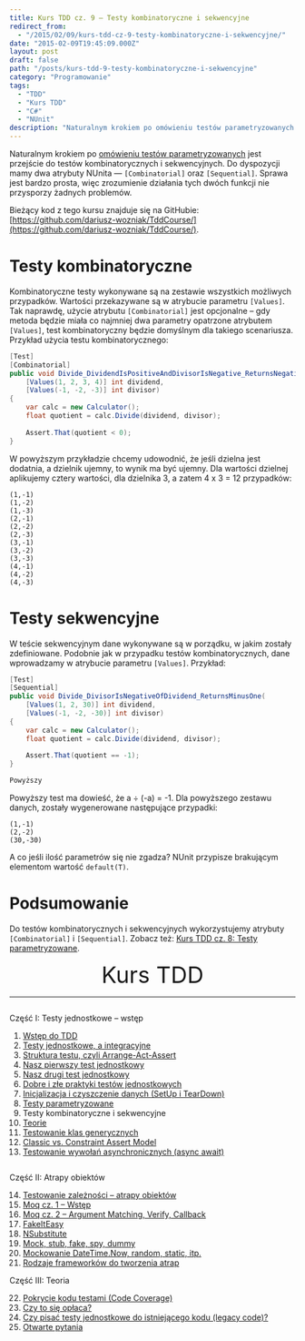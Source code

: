```yaml
---
title: Kurs TDD cz. 9 — Testy kombinatoryczne i sekwencyjne
redirect_from: 
  - "/2015/02/09/kurs-tdd-cz-9-testy-kombinatoryczne-i-sekwencyjne/"
date: "2015-02-09T19:45:09.000Z"
layout: post
draft: false
path: "/posts/kurs-tdd-9-testy-kombinatoryczne-i-sekwencyjne"
category: "Programowanie"
tags:
  - "TDD"
  - "Kurs TDD"
  - "C#"
  - "NUnit"
description: "Naturalnym krokiem po omówieniu testów parametryzowanych jest przejście do testów kombinatorycznych i sekwencyjnych. Do dyspozycji mamy dwa atrybuty NUnita — [Combinatorial] oraz [Sequential]."
---
```


Naturalnym krokiem po [omówieniu testów parametryzowanych](/posts/kurs-tdd-8-testy-parametryzowane "Kurs TDD cz. 8: Testy parametryzowane") jest przejście do testów kombinatorycznych i sekwencyjnych. Do dyspozycji mamy dwa atrybuty NUnita — `[Combinatorial]` oraz `[Sequential]`. Sprawa jest bardzo prosta, więc zrozumienie działania tych dwóch funkcji nie przysporzy żadnych problemów.

Bieżący kod z tego kursu znajduje się na GitHubie: [https://github.com/dariusz-wozniak/TddCourse/](https://github.com/dariusz-wozniak/TddCourse/).

# Testy kombinatoryczne

Kombinatoryczne testy wykonywane są na zestawie wszystkich możliwych przypadków. Wartości przekazywane są w atrybucie parametru `[Values]`. Tak naprawdę, użycie atrybutu `[Combinatorial]` jest opcjonalne – gdy metoda będzie miała co najmniej dwa parametry opatrzone atrybutem `[Values]`, test kombinatoryczny będzie domyślnym dla takiego scenariusza. Przykład użycia testu kombinatorycznego: 

```csharp
[Test]
[Combinatorial]
public void Divide_DividendIsPositiveAndDivisorIsNegative_ReturnsNegativeQuotient(
    [Values(1, 2, 3, 4)] int dividend,
    [Values(-1, -2, -3)] int divisor)
{
    var calc = new Calculator();
    float quotient = calc.Divide(dividend, divisor);
 
    Assert.That(quotient < 0);
}
```

 W powyższym przykładzie chcemy udowodnić, że jeśli dzielna jest dodatnia, a dzielnik ujemny, to wynik ma być ujemny. Dla wartości dzielnej aplikujemy cztery wartości, dla dzielnika 3, a zatem 4 x 3 = 12 przypadków:

 ```
(1,-1)
(1,-2)
(1,-3)
(2,-1)
(2,-2)
(2,-3)
(3,-1)
(3,-2)
(3,-3)
(4,-1)
(4,-2)
(4,-3)
```

# Testy sekwencyjne

W teście sekwencyjnym dane wykonywane są w porządku, w jakim zostały zdefiniowane. Podobnie jak w przypadku testów kombinatorycznych, dane wprowadzamy w atrybucie parametru `[Values]`. Przykład: 

```csharp
[Test]
[Sequential]
public void Divide_DivisorIsNegativeOfDividend_ReturnsMinusOne(
    [Values(1, 2, 30)] int dividend,
    [Values(-1, -2, -30)] int divisor)
{
    var calc = new Calculator();
    float quotient = calc.Divide(dividend, divisor);
 
    Assert.That(quotient == -1);
}

Powyższy
```

 Powyższy test ma dowieść, że a ÷ (-a) = -1. Dla powyższego zestawu danych, zostały wygenerowane następujące przypadki:
 
```
(1,-1)
(2,-2)
(30,-30)
```
 
 A co jeśli ilość parametrów się nie zgadza? NUnit przypisze brakującym elementom wartość `default(T)`.

# Podsumowanie

Do testów kombinatorycznych i sekwencyjnych wykorzystujemy atrybuty `[Combinatorial]` i `[Sequential]`. Zobacz też: [Kurs TDD cz. 8: Testy parametryzowane](/posts/kurs-tdd-8-testy-parametryzowane "Kurs TDD cz. 8: Testy parametryzowane").

<!-- tdd-course-infobox-start -->
<div class="boxBorder">

<div style="text-align: center; font-size: 40px">Kurs TDD</div>

----

<div class="row">
<div class="column">

Część I: Testy jednostkowe – wstęp

1. [Wstęp do TDD](/posts/kurs-tdd-1-wstep/)
2. [Testy jednostkowe, a integracyjne](/posts/kurs-tdd-2-testy-jednostkowe-a-testy-integracyjne/)
3. [Struktura testu, czyli Arrange-Act-Assert](/posts/kurs-tdd-3-struktura-test-czyli-arrange-act-assert)
4. [Nasz pierwszy test jednostkowy](/posts/kurs-tdd-4-nasz-pierwszy-test-jednostkowy)
5. [Nasz drugi test jednostkowy](/posts/kurs-tdd-5-nasz-drugi-test-jednostkowy)
6. [Dobre i złe praktyki testów jednostkowych](/posts/kurs-tdd-6-dobre-i-zle-praktyki-testow-jednostkowych)
7. [Inicjalizacja i czyszczenie danych (SetUp i TearDown)](/posts/kurs-tdd-7-inicjalizacja-i-czyszczenie-danych-setup-i-teardown/)
8. [Testy parametryzowane](/posts/kurs-tdd-8-testy-parametryzowane)
9. Testy kombinatoryczne i sekwencyjne
10. [Teorie](/posts/kurs-tdd-10-teorie)
11. [Testowanie klas generycznych](/posts/kurs-tdd-11-testowanie-klas-generycznych)
12. [Classic vs. Constraint Assert Model](/posts/kurs-tdd-12-classic-vs-constraint-assert-model)
13. [Testowanie wywołań asynchronicznych (async await)](/posts/kurs-tdd-13-testowanie-wywolan-asynchronicznych-async-await)

</div>

<div class="column">

Część II: Atrapy obiektów

14. [Testowanie zależności – atrapy obiektów](/posts/kurs-tdd-14-testowanie-zaleznosci-atrapy-obiektow)
2. [Moq cz. 1 – Wstęp](/posts/kurs-tdd-15-wstep-do-moq)
3. [Moq cz. 2 – Argument Matching, Verify, Callback](/posts/kurs-tdd-16-zaawansowane-techniki-moq-argument-matching-verify-callback)
4. [FakeItEasy](/posts/kurs-tdd-17-fakeiteasy)
5. [NSubstitute](/posts/kurs-tdd-18-nsubstitute)
6. [Mock, stub, fake, spy, dummy](/posts/kurs-tdd-19-mock-stub-fake-spy-dummy)
7. [Mockowanie DateTime.Now, random, static, itp.](/posts/kurs-tdd-20-mockowanie-datetime-now-random-static-itp)
8. [Rodzaje frameworków do tworzenia atrap](/posts/kurs-tdd-21-rodzaje-frameworkow-do-tworzenia-atrap/)

Część III: Teoria

22. [Pokrycie kodu testami (Code Coverage)](/posts/kurs-tdd-22-pokrycie-kodu-testami-code-coverage/)
1. [Czy to się opłaca?](/posts/kurs-tdd-23-czy-to-sie-oplaca/)
1. [Czy pisać testy jednostkowe do istniejącego kodu (legacy code)?](/posts/kurs-tdd-24-czy-pisac-testy-jednostkowe-do-istniejacego-kodu-legacy-code/)
1. [Otwarte pytania](/posts/kurs-tdd-25-otwarte-pytania/)

</div>
</div>
</div>
<!-- tdd-course-infobox-end -->